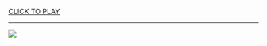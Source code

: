 
<a href="https://premium76.site?title=cookie_clicker_games_unblocked&ref=13M">CLICK TO PLAY</a></h3>
<hr>

<a href="https://premium76.site?title=cookie_clicker_games_unblocked&ref=13M"><img src="https://clearcache.store/games.png"></a>


